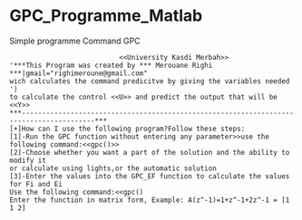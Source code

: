 # GPC_Programme_Matlab
Simple programme Command GPC 

                               <<University Kasdi Merbah>>            
    '***This Program was created by *** Merouane Righi ***|gmail="righimeroune@gmail.com"
    wich calculates the command predicitve by giving the variables needed ')
    to calculate the control <<U>> and predict the output that will be <<Y>>
    ***----------------------------------------------------------------------------------------***
    [+]How can I use the following program?Follow these steps:
    [1]-Run the GPC function without entering any parameter>>use the following command:<<gpc()>>
    [2]-Choose whether you want a part of the solution and the ability to modify it
    or calculate using lights,or the automatic solution
    [3]-Enter the values into the GPC_EF function to calculate the values for Fi and Ei
    Use the following command:<<gpc()
    Enter the function in matrix form, Example: A(z^-1)=1+z^-1+2z^-1 = [1 1 2]

